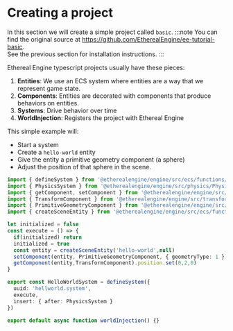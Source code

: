 # Creating a project
In this section we will create a simple project called `basic`.
:::note
You can find the original source at https://github.com/EtherealEngine/ee-tutorial-basic.  
See the previous section for installation instructions.
:::

Ethereal Engine typescript projects usually have these pieces:
1. **Entities**: We use an ECS system where entities are a way that we represent game state.
2. **Components**: Entities are decorated with components that produce behaviors on entities.
3. **Systems**: Drive behavior over time
4. **WorldInjection**: Registers the project with Ethereal Engine

This simple example will:
- Start a system
- Create a `hello-world` entity
- Give the entity a primitive geometry component (a sphere)
- Adjust the position of that sphere in the scene.
```ts
import { defineSystem } from '@etherealengine/engine/src/ecs/functions/SystemFunctions'
import { PhysicsSystem } from '@etherealengine/engine/src/physics/PhysicsModule'
import { getComponent, setComponent } from '@etherealengine/engine/src/ecs/functions/ComponentFunctions'
import { TransformComponent } from '@etherealengine/engine/src/transform/components/TransformComponent'
import { PrimitiveGeometryComponent } from '@etherealengine/engine/src/scene/components/PrimitiveGeometryComponent'
import { createSceneEntity } from '@etherealengine/engine/src/ecs/functions/createSceneEntity'

let initialized = false
const execute = () => {
  if(initialized) return
  initialized = true
  const entity = createSceneEntity('hello-world',null)
  setComponent(entity, PrimitiveGeometryComponent, { geometryType: 1 })
  getComponent(entity,TransformComponent).position.set(0,2,0)
}

export const HelloWorldSystem = defineSystem({
  uuid: 'hellworld.system',
  execute,
  insert: { after: PhysicsSystem }
})

export default async function worldInjection() {}
```
